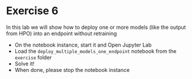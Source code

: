 # Exercise 6

In this lab we will show how to deploy one or more models (like the output from HPO) into an endpoint without retraining

- On the notebook instance, start it and Open Jupyter Lab
- Load the `deploy_multiple_models_one_endpoint` notebook from the `exercise` folder
- Solve it!
- When done, please stop the notebook instance
